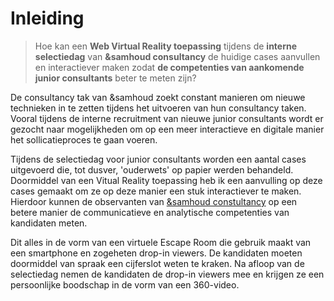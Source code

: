 # Inleiding

> Hoe kan een **Web Virtual Reality toepassing** tijdens de **interne selectiedag** van **&samhoud consultancy** de huidige cases aanvullen en interactiever maken zodat **de competenties van aankomende junior consultants** beter te meten zijn?

De consultancy tak van &samhoud zoekt constant manieren om nieuwe technieken in te zetten tijdens het uitvoeren van hun consultancy taken. Vooral tijdens de interne recruitment van nieuwe junior consultants wordt er gezocht naar mogelijkheden om op een meer interactieve en digitale manier het sollicatieproces te gaan voeren.

Tijdens de selectiedag voor junior consultants worden een aantal cases uitgevoerd die, tot dusver, 'ouderwets' op papier werden behandeld. Doormiddel van een Vitual Reality toepassing heb ik een aanvulling op deze cases gemaakt om ze op deze manier een stuk interactiever te maken. Hierdoor kunnen de observanten van [&samhoud constultancy](http://consultancy.samhoud.com/en/home) op een betere manier de communicatieve en analytische competenties van kandidaten meten.

Dit alles in de vorm van een virtuele Escape Room die gebruik maakt van een smartphone en zogeheten drop-in viewers. De kandidaten moeten doormiddel van spraak een cijferslot weten te kraken. Na afloop van de selectiedag nemen de kandidaten de drop-in viewers mee en krijgen ze een persoonlijke boodschap in de vorm van een 360-video.
